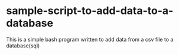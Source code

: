# sample-script-to-add-data-to-a-database
This is a simple bash program written to add data from a csv file to a database(sql) 
